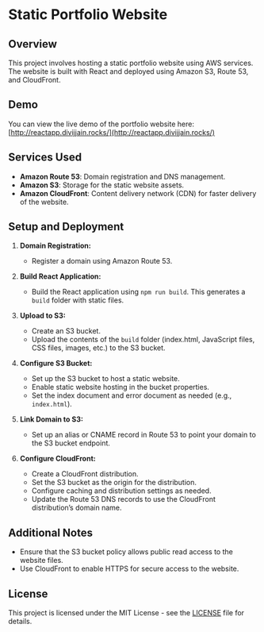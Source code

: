 # Static Portfolio Website

## Overview
This project involves hosting a static portfolio website using AWS services. The website is built with React and deployed using Amazon S3, Route 53, and CloudFront.

## Demo
You can view the live demo of the portfolio website here: [http://reactapp.divijjain.rocks/](http://reactapp.divijjain.rocks/)

## Services Used
- **Amazon Route 53**: Domain registration and DNS management.
- **Amazon S3**: Storage for the static website assets.
- **Amazon CloudFront**: Content delivery network (CDN) for faster delivery of the website.

## Setup and Deployment

1. **Domain Registration:**
   - Register a domain using Amazon Route 53.
   
2. **Build React Application:**
   - Build the React application using `npm run build`. This generates a `build` folder with static files.

3. **Upload to S3:**
   - Create an S3 bucket.
   - Upload the contents of the `build` folder (index.html, JavaScript files, CSS files, images, etc.) to the S3 bucket.

4. **Configure S3 Bucket:**
   - Set up the S3 bucket to host a static website. 
   - Enable static website hosting in the bucket properties.
   - Set the index document and error document as needed (e.g., `index.html`).

5. **Link Domain to S3:**
   - Set up an alias or CNAME record in Route 53 to point your domain to the S3 bucket endpoint.

6. **Configure CloudFront:**
   - Create a CloudFront distribution.
   - Set the S3 bucket as the origin for the distribution.
   - Configure caching and distribution settings as needed.
   - Update the Route 53 DNS records to use the CloudFront distribution’s domain name.

## Additional Notes
- Ensure that the S3 bucket policy allows public read access to the website files.
- Use CloudFront to enable HTTPS for secure access to the website.

## License
This project is licensed under the MIT License - see the [LICENSE](LICENSE) file for details.
